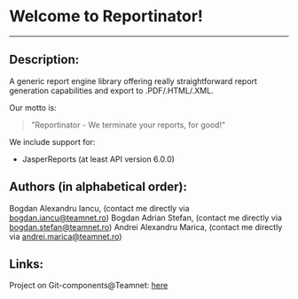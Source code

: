 # Welcome to **Reportinator**!
***
## Description:
A generic report engine library offering really straightforward report generation capabilities and export to .PDF/.HTML/.XML.

Our motto is:
> "Reportinator - We terminate your reports, for good!"

We include support for:
* JasperReports (at least API version 6.0.0)


## Authors (in alphabetical order):
Bogdan Alexandru Iancu, (contact me directly via bogdan.iancu@teamnet.ro)
Bogdan Adrian Stefan, (contact me directly via bogdan.stefan@teamnet.ro)
Andrei Alexandru Marica, (contact me directly via andrei.marica@teamnet.ro)

## Links:

Project on Git-components@Teamnet: [here](http://git-components.teamnet.ro/summary/components%2Fjava%2Fapp-reports.git)
